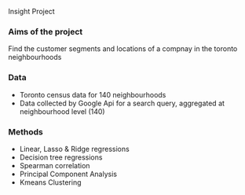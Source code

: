 Insight Project

### Aims of the project

Find the customer segments and locations of a compnay in the toronto neighbourhoods

### Data
* Toronto census data for 140 neighbourhoods
* Data collected by Google Api for a search query, aggregated at neighbourhood level (140)

### Methods
* Linear, Lasso & Ridge regressions
* Decision tree regressions
* Spearman correlation
* Principal Component Analysis
* Kmeans Clustering



